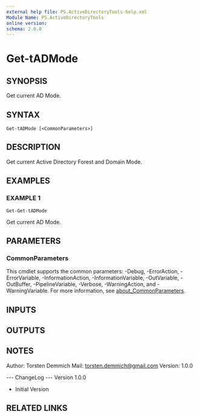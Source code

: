 ```yaml
---
external help file: PS.ActiveDirectoryTools-help.xml
Module Name: PS.ActiveDirectoryTools
online version:
schema: 2.0.0
---
```


# Get-tADMode

## SYNOPSIS
Get current AD Mode.

## SYNTAX

```
Get-tADMode [<CommonParameters>]
```

## DESCRIPTION
Get current Active Directory Forest and Domain Mode.

## EXAMPLES

### EXAMPLE 1
```
Get-Get-tADMode
```

Get current AD Mode.

## PARAMETERS

### CommonParameters
This cmdlet supports the common parameters: -Debug, -ErrorAction, -ErrorVariable, -InformationAction, -InformationVariable, -OutVariable, -OutBuffer, -PipelineVariable, -Verbose, -WarningAction, and -WarningVariable. For more information, see [about_CommonParameters](http://go.microsoft.com/fwlink/?LinkID=113216).

## INPUTS

## OUTPUTS

## NOTES
Author: Torsten Demmich
Mail:   torsten.demmich@gmail.com
Version:	1.0.0

--- ChangeLog ---
Version 1.0.0
  - Initial Version

## RELATED LINKS
